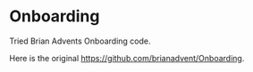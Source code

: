 # Onboarding
Tried Brian Advents Onboarding code.

Here is the original https://github.com/brianadvent/Onboarding.
